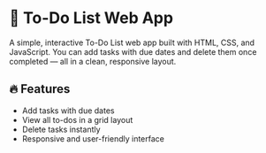 # 📝 To-Do List Web App

A simple, interactive To-Do List web app built with HTML, CSS, and JavaScript. You can add tasks with due dates and delete them once completed — all in a clean, responsive layout.

## 🔥 Features

- Add tasks with due dates  
- View all to-dos in a grid layout  
- Delete tasks instantly  
- Responsive and user-friendly interface 
